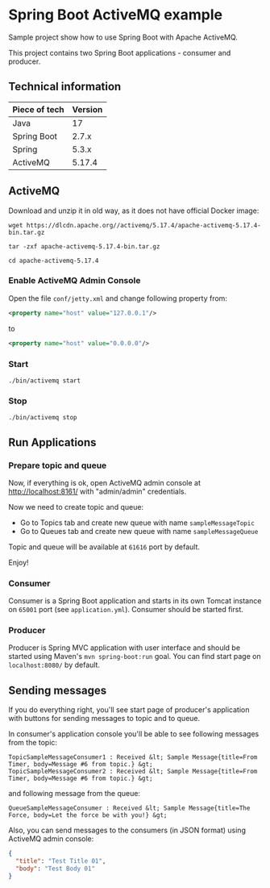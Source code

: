 Spring Boot ActiveMQ example
=

Sample project show how to use Spring Boot with Apache ActiveMQ.

This project contains two Spring Boot applications - consumer and producer.

## Technical information

| Piece of tech | Version |
|---------------|---------|
| Java          | 17      |
| Spring Boot   | 2.7.x   |
| Spring        | 5.3.x   |
| ActiveMQ      | 5.17.4  |

## ActiveMQ

Download and unzip it in old way, as it does not have official Docker image:

```shell
wget https://dlcdn.apache.org//activemq/5.17.4/apache-activemq-5.17.4-bin.tar.gz
```

```shell
tar -zxf apache-activemq-5.17.4-bin.tar.gz
```

```shell
cd apache-activemq-5.17.4
```

### Enable ActiveMQ Admin Console

Open the file `conf/jetty.xml` and change following property from:

```xml
<property name="host" value="127.0.0.1"/>
```

to

```xml
<property name="host" value="0.0.0.0"/>
```

### Start

```shell
./bin/activemq start
```

### Stop

```shell
./bin/activemq stop
```

## Run Applications

### Prepare topic and queue

Now, if everything is ok, open ActiveMQ admin console at [http://localhost:8161/](http://localhost:8161/) with "admin/admin" credentials.

Now we need to create topic and queue:
* Go to Topics tab and create new queue with name `sampleMessageTopic`
* Go to Queues tab and create new queue with name `sampleMessageQueue`

Topic and queue will be available at `61616` port by default.

Enjoy!

### Consumer

Consumer is a Spring Boot application and starts in its own Tomcat instance on `65001` port (see `application.yml`).
Consumer should be started first.

### Producer

Producer is Spring MVC application with user interface and should be started using Maven's `mvn spring-boot:run` goal.
You can find start page on `localhost:8080/` by default.

## Sending messages

If you do everything right, you'll see start page of producer's application with buttons for sending messages to topic and to queue.

In consumer's application console you'll be able to see following messages from the topic:

```
TopicSampleMessageConsumer1 : Received &lt; Sample Message{title=From Timer, body=Message #6 from topic.} &gt;
TopicSampleMessageConsumer2 : Received &lt; Sample Message{title=From Timer, body=Message #6 from topic.} &gt;
```

and following message from the queue:

```
QueueSampleMessageConsumer : Received &lt; Sample Message{title=The Force, body=Let the force be with you!} &gt;
```

Also, you can send messages to the consumers (in JSON format) using ActiveMQ admin console:

```json
{
  "title": "Test Title 01",
  "body": "Test Body 01"
}
```
